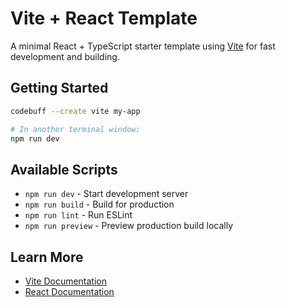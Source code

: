 # Vite + React Template

A minimal React + TypeScript starter template using [Vite](https://vitejs.dev/) for fast development and building.

## Getting Started

```bash
codebuff --create vite my-app

# In another terminal window:
npm run dev
```

## Available Scripts
- `npm run dev` - Start development server
- `npm run build` - Build for production
- `npm run lint` - Run ESLint
- `npm run preview` - Preview production build locally

## Learn More
- [Vite Documentation](https://vitejs.dev/)
- [React Documentation](https://react.dev/)
